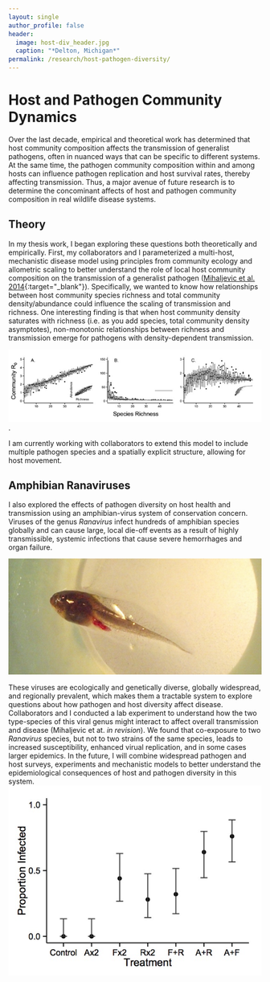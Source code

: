 ```yaml
---
layout: single
author_profile: false
header:
  image: host-div_header.jpg
  caption: "*Delton, Michigan*"
permalink: /research/host-pathogen-diversity/
---
```


# Host and Pathogen Community Dynamics

Over the last decade, empirical and theoretical work has determined that host community composition affects the transmission of generalist pathogens, often in nuanced ways that can be specific to different systems. At the same time, the pathogen community composition within and among hosts can influence pathogen replication and host survival rates, thereby affecting transmission. Thus, a major avenue of future research is to determine the concominant affects of host and pathogen community composition in real wildlife disease systems.

## Theory
In my thesis work, I began exploring these questions both theoretically and empirically. First, my collaborators and I parameterized a multi-host, mechanistic disease model using principles from community ecology and allometric scaling to better understand the role of local host community composition on the transmission of a generalist pathogen ([Mihaljevic et al. 2014](https://drive.google.com/open?id=0B9UsfqlH3_y1ZDlBTzFwelhqblk){:target="_blank"}). Specifically, we wanted to know how relationships between host community species richness and total community density/abundance could influence the scaling of transmission and richness. One interesting finding is that when host community density saturates with richness (i.e. as you add species, total community density asymptotes), non-monotonic relationships between richness and transmission emerge for pathogens with density-dependent transmission. 

![Theory1](/images/research/theory1.jpg). 

I am currently working with collaborators to extend this model to include multiple pathogen species and a spatially explicit structure, allowing for host movement. 

## Amphibian Ranaviruses
I also explored the effects of pathogen diversity on host health and transmission using an amphibian-virus system of conservation concern. Viruses of the genus *Ranavirus* infect hundreds of amphibian species globally and can cause large, local die-off events as a result of highly transmissible, systemic infections that cause severe hemorrhages and organ failure. 

![Ranavirus1](/images/research/ranavirus1.jpg) 

These viruses are ecologically and genetically diverse, globally widespread, and regionally prevalent, which makes them a tractable system to explore questions about how pathogen and host diversity affect disease. Collaborators and I conducted a lab experiment to understand how the two type-species of this viral genus might interact to affect overall transmission and disease (Mihaljevic et at. *in revision*). We found that co-exposure to two *Ranavirus* species, but not to two strains of the same species, leads to increased susceptibility, enhanced virual replication, and in some cases larger epidemics. In the future, I will combine widespread pathogen and host surveys, experiments and mechanistic models to better understand the epidemiological consequences of host and pathogen diversity in this system.
![Ranavirus2](/images/research/ranavirus2.jpg)

